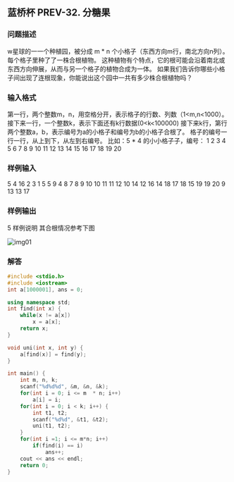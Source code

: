## 蓝桥杯 PREV-32. 分糖果

###  问题描述

w星球的⼀一个种植园，被分成 m * n 个小格子（东西方向m行，南北方向n列）。每个格子里种了了一株合根植物。
这种植物有个特点，它的根可能会沿着南北或东西方向伸展，从而与另一个格子的植物合成为一体。
如果我们告诉你哪些小格子间出现了连根现象，你能说出这个园中一共有多少株合根植物吗？

### 输入格式
第一行，两个整数m，n，用空格分开，表示格子的行数、列数（1<m,n<1000）。
接下来一行，一个整数k，表示下面还有k行数据(0<k<100000)
接下来k行，第行两个整数a，b，表示编号为a的小格子和编号为b的小格子合根了。
格子的编号一行一行，从上到下，从左到右编号。
比如：5 * 4 的⼩小格⼦子，编号：
1 2 3 4
5 6 7 8
9 10 11 12
13 14 15 16
17 18 19 20
### 样例输入
5 4
16
2 3
1 5
5 9
4 8
7 8
9 10
10 11
11 12                                                                                                                                                          10 14
12 16
14 18
17 18
15 19
19 20
9 13
13 17
### 样例输出
5
样例说明
其合根情况参考下图

![img01](https://s2.ax1x.com/2019/02/24/k4WOiR.png)

### 解答

```c++
#include <stdio.h> 
#include <iostream>
int a[1000001], ans = 0; 

using namespace std;
int find(int x) {
	while(x != a[x])
		x = a[x];
	return x;
}

void uni(int x, int y) {
	a[find(x)] = find(y);
}  

int main() {
	int m, n, k;
	scanf("%d%d%d", &m, &n, &k);
	for(int i = 0; i <= m  * n; i++)
		a[i] = i;
	for(int i = 0; i < k; i++) {
		int t1, t2;
		scanf("%d%d", &t1, &t2);
		uni(t1, t2);
	}
	for(int i =1; i <= m*n; i++)
		if(find(i) == i)
			ans++;
	cout << ans << endl;
	return 0;
}
```



